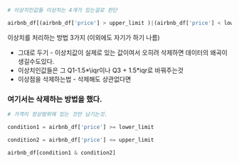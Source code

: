 ```python
# 이상치인값들 이상치는 4개가 있는걸로 판단

airbnb_df[(airbnb_df['price'] > upper_limit )|(airbnb_df['price'] < lower_limit)]
```

이상치를 처리하는 방법 3가지 (이외에도 자기가 하기 나름)
 - 그대로 두기 - 이상치값이 실제로 있는 값이여서 오히려 삭제하면 데이터의 왜곡이 생길수도있다.
- 이상치인값들은 그 Q1-1.5*\iqr이나 Q3 + 1.5\*iqr로 바꿔주는것
- 이상점을 삭제하는법 - 삭제해도 상관없다면


### 여기서는 삭제하는 방법을 했다.

```python
# 가격이 정상범위에 있는 것만 남기는것.

condition1 = airbnb_df['price'] >= lower_limit

condition2 = airbnb_df['price'] <= upper_limit

airbnb_df[condition1 & condition2]
```